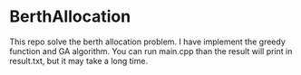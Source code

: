 # BerthAllocation
This repo solve the berth allocation problem.
I have implement the greedy function and GA algorithm.
You can run main.cpp than the result will print in result.txt, but it may take a long time.
